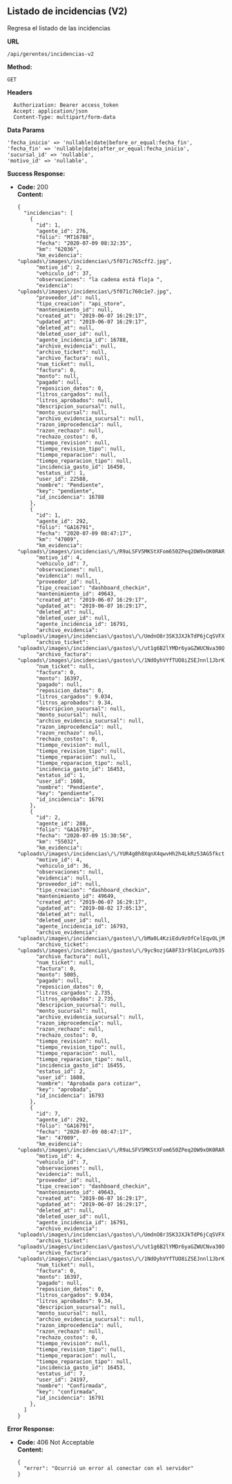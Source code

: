 ## Listado de incidencias (V2)
Regresa el listado de las incidencias

 **URL**

    /api/gerentes/incidencias-v2

 **Method:**

  `GET`
  
 **Headers**
   
      Authorization: Bearer access_token
      Accept: application/json
      Content-Type: multipart/form-data
     
      
 **Data Params**
    
    'fecha_inicio' => 'nullable|date|before_or_equal:fecha_fin',
    'fecha_fin' => 'nullable|date|after_or_equal:fecha_inicio',
    'sucursal_id' => 'nullable',
    'motivo_id' => 'nullable',

**Success Response:**

* **Code:** 200 <br />
  **Content:** 
  
      {
        "incidencias": [
          {
            "id": 1,
            "agente_id": 276,
            "folio": "MT16788",
            "fecha": "2020-07-09 08:32:35",
            "km": "62036",
            "km_evidencia": "uploads\/images\/incidencias\/5f071c765cff2.jpg",
            "motivo_id": 2,
            "vehiculo_id": 37,
            "observaciones": "la cadena está floja ",
            "evidencia": "uploads\/images\/incidencias\/5f071c760c1e7.jpg",
            "proveedor_id": null,
            "tipo_creacion": "api_store",
            "mantenimiento_id": null,
            "created_at": "2019-06-07 16:29:17",
            "updated_at": "2019-06-07 16:29:17",
            "deleted_at": null,
            "deleted_user_id": null,
            "agente_incidencia_id": 16788,
            "archivo_evidencia": null,
            "archivo_ticket": null,
            "archivo_factura": null,
            "num_ticket": null,
            "factura": 0,
            "monto": null,
            "pagado": null,
            "reposicion_datos": 0,
            "litros_cargados": null,
            "litros_aprobados": null,
            "descripcion_sucursal": null,
            "monto_sucursal": null,
            "archivo_evidencia_sucursal": null,
            "razon_improcedencia": null,
            "razon_rechazo": null,
            "rechazo_costos": 0,
            "tiempo_revision": null,
            "tiempo_revision_tipo": null,
            "tiempo_reparacion": null,
            "tiempo_reparacion_tipo": null,
            "incidencia_gasto_id": 16450,
            "estatus_id": 1,
            "user_id": 22588,
            "nombre": "Pendiente",
            "key": "pendiente",
            "id_incidencia": 16788
          },
          {
            "id": 1,
            "agente_id": 292,
            "folio": "GA16791",
            "fecha": "2020-07-09 08:47:17",
            "km": "47009",
            "km_evidencia": "uploads\/images\/incidencias\/\/R9aLSFV5MKStXFom650ZPeq2OW9xOK0RARskNy4n.jpeg",
            "motivo_id": 4,
            "vehiculo_id": 7,
            "observaciones": null,
            "evidencia": null,
            "proveedor_id": null,
            "tipo_creacion": "dashboard_checkin",
            "mantenimiento_id": 49643,
            "created_at": "2019-06-07 16:29:17",
            "updated_at": "2019-06-07 16:29:17",
            "deleted_at": null,
            "deleted_user_id": null,
            "agente_incidencia_id": 16791,
            "archivo_evidencia": "uploads\/images\/incidencias\/gastos\/\/UmdnO8r3SK3JXJkTdP6jCqSVFXFvaUw5j1QPy6c6.jpeg",
            "archivo_ticket": "uploads\/images\/incidencias\/gastos\/\/ut1g6B2lYMDr6yaGZWUCNva30OP9kMzlcDObTivC.jpeg",
            "archivo_factura": "uploads\/images\/incidencias\/gastos\/\/1NdOyhVYfTUO8iZSEJnnl1JbrKlBvxFqF0urcEqu.jpeg",
            "num_ticket": null,
            "factura": 0,
            "monto": 16397,
            "pagado": null,
            "reposicion_datos": 0,
            "litros_cargados": 9.034,
            "litros_aprobados": 9.34,
            "descripcion_sucursal": null,
            "monto_sucursal": null,
            "archivo_evidencia_sucursal": null,
            "razon_improcedencia": null,
            "razon_rechazo": null,
            "rechazo_costos": 0,
            "tiempo_revision": null,
            "tiempo_revision_tipo": null,
            "tiempo_reparacion": null,
            "tiempo_reparacion_tipo": null,
            "incidencia_gasto_id": 16453,
            "estatus_id": 1,
            "user_id": 1608,
            "nombre": "Pendiente",
            "key": "pendiente",
            "id_incidencia": 16791
          },
          {
            "id": 2,
            "agente_id": 288,
            "folio": "GA16793",
            "fecha": "2020-07-09 15:30:56",
            "km": "55032",
            "km_evidencia": "uploads\/images\/incidencias\/\/YUR4g8h8XqnX4qwvHh2h4LkRz53AG5fkctvWloBv.jpeg",
            "motivo_id": 4,
            "vehiculo_id": 36,
            "observaciones": null,
            "evidencia": null,
            "proveedor_id": null,
            "tipo_creacion": "dashboard_checkin",
            "mantenimiento_id": 49649,
            "created_at": "2019-06-07 16:29:17",
            "updated_at": "2019-08-02 17:05:13",
            "deleted_at": null,
            "deleted_user_id": null,
            "agente_incidencia_id": 16793,
            "archivo_evidencia": "uploads\/images\/incidencias\/gastos\/\/bMa0L4KziEdu9zOfCelEqvOLjMrBLdWTr7gK8Xbu.jpeg",
            "archivo_ticket": "uploads\/images\/incidencias\/gastos\/\/9yc9ozjGA8F33r9lbCpnLoYb3SOmPVnxUv1IB3aB.jpeg",
            "archivo_factura": null,
            "num_ticket": null,
            "factura": 0,
            "monto": 5005,
            "pagado": null,
            "reposicion_datos": 0,
            "litros_cargados": 2.735,
            "litros_aprobados": 2.735,
            "descripcion_sucursal": null,
            "monto_sucursal": null,
            "archivo_evidencia_sucursal": null,
            "razon_improcedencia": null,
            "razon_rechazo": null,
            "rechazo_costos": 0,
            "tiempo_revision": null,
            "tiempo_revision_tipo": null,
            "tiempo_reparacion": null,
            "tiempo_reparacion_tipo": null,
            "incidencia_gasto_id": 16455,
            "estatus_id": 2,
            "user_id": 1608,
            "nombre": "Aprobada para cotizar",
            "key": "aprobada",
            "id_incidencia": 16793
          },
          {
            "id": 7,
            "agente_id": 292,
            "folio": "GA16791",
            "fecha": "2020-07-09 08:47:17",
            "km": "47009",
            "km_evidencia": "uploads\/images\/incidencias\/\/R9aLSFV5MKStXFom650ZPeq2OW9xOK0RARskNy4n.jpeg",
            "motivo_id": 4,
            "vehiculo_id": 7,
            "observaciones": null,
            "evidencia": null,
            "proveedor_id": null,
            "tipo_creacion": "dashboard_checkin",
            "mantenimiento_id": 49643,
            "created_at": "2019-06-07 16:29:17",
            "updated_at": "2019-06-07 16:29:17",
            "deleted_at": null,
            "deleted_user_id": null,
            "agente_incidencia_id": 16791,
            "archivo_evidencia": "uploads\/images\/incidencias\/gastos\/\/UmdnO8r3SK3JXJkTdP6jCqSVFXFvaUw5j1QPy6c6.jpeg",
            "archivo_ticket": "uploads\/images\/incidencias\/gastos\/\/ut1g6B2lYMDr6yaGZWUCNva30OP9kMzlcDObTivC.jpeg",
            "archivo_factura": "uploads\/images\/incidencias\/gastos\/\/1NdOyhVYfTUO8iZSEJnnl1JbrKlBvxFqF0urcEqu.jpeg",
            "num_ticket": null,
            "factura": 0,
            "monto": 16397,
            "pagado": null,
            "reposicion_datos": 0,
            "litros_cargados": 9.034,
            "litros_aprobados": 9.34,
            "descripcion_sucursal": null,
            "monto_sucursal": null,
            "archivo_evidencia_sucursal": null,
            "razon_improcedencia": null,
            "razon_rechazo": null,
            "rechazo_costos": 0,
            "tiempo_revision": null,
            "tiempo_revision_tipo": null,
            "tiempo_reparacion": null,
            "tiempo_reparacion_tipo": null,
            "incidencia_gasto_id": 16453,
            "estatus_id": 7,
            "user_id": 24197,
            "nombre": "Confirmada",
            "key": "confirmada",
            "id_incidencia": 16791
          },
        ]
      }

**Error Response:**

  * **Code:** 406 Not Acceptable <br />
  **Content:** 
  
        {
          "error": "Ocurrió un error al conectar con el servidor"
        } 
          
